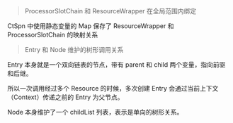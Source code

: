>  ProcessorSlotChain 和 ResourceWrapper 在全局范围内绑定

CtSpn 中使用静态变量的 Map 保存了 ResourceWrapper 和 ProcessorSlotChain 的映射关系

> Entry 和 Node 维护的树形调用关系

Entry 本身就是一个双向链表的节点，带有 parent 和 child 两个变量，指向前驱和后继。

所以一次调用经过多个 Resource 的时候，多次创建 Entry 会通过当前上下文（Context）传递之前的 Entry 为父节点。

Node 本身维护了一个 childList 列表，表示是单向的树形关系。